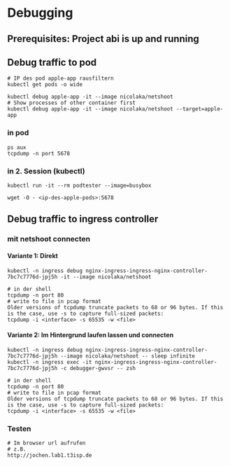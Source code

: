 # Debugging 

## Prerequisites: Project abi is up and running 



## Debug traffic to pod  

```
# IP des pod apple-app rausfiltern
kubectl get pods -o wide

kubectl debug apple-app -it --image nicolaka/netshoot
# Show processes of other container first 
kubectl debug apple-app -it --image nicolaka/netshoot --target=apple-app
```
### in pod
```
ps aux
tcpdump -n port 5678 
```
 
### in 2. Session (kubectl)

```
kubectl run -it --rm podtester --image=busybox
```

```
wget -O - <ip-des-apple-pods>:5678
```

## Debug traffic to ingress controller 

### mit netshoot connecten

#### Variante 1: Direkt 

```
kubectl -n ingress debug nginx-ingress-ingress-nginx-controller-7bc7c7776d-jpj5h -it --image nicolaka/netshoot
```

```
# in der shell
tcpdump -n port 80
# write to file in pcap format
Older versions of tcpdump truncate packets to 68 or 96 bytes. If this is the case, use -s to capture full-sized packets:
tcpdump -i <interface> -s 65535 -w <file>
```

#### Variante 2: Im Hintergrund laufen lassen und connecten 

```
kubectl -n ingress debug nginx-ingress-ingress-nginx-controller-7bc7c7776d-jpj5h --image nicolaka/netshoot -- sleep infinite
kubectl -n ingress exec -it nginx-ingress-ingress-nginx-controller-7bc7c7776d-jpj5h -c debugger-gwvsr -- zsh
```

```
# in der shell
tcpdump -n port 80
# write to file in pcap format
Older versions of tcpdump truncate packets to 68 or 96 bytes. If this is the case, use -s to capture full-sized packets:
tcpdump -i <interface> -s 65535 -w <file>
```


### Testen

```
# Im browser url aufrufen
# z.B.
http://jochen.lab1.t3isp.de 
```
